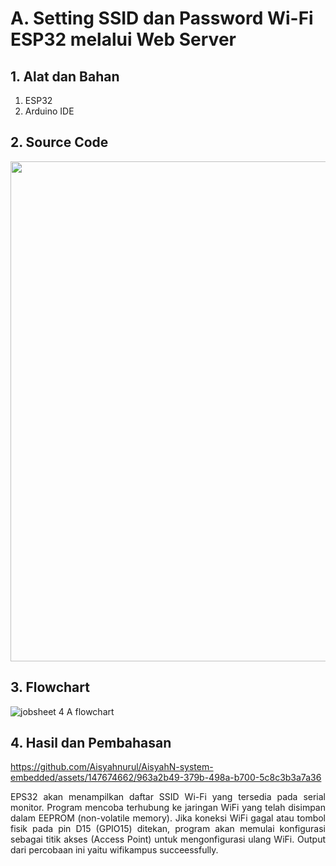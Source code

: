 # A. Setting SSID dan Password Wi-Fi ESP32 melalui Web Server

## 1. Alat dan Bahan
1) ESP32
2) Arduino IDE

## 2. Source Code

<img src="https://github.com/Aisyahnurul/AisyahN-system-embedded/assets/147674662/ea8c13bc-ceec-4e23-b6bd-782e1bcefb0c" width="800">

## 3. Flowchart
![jobsheet 4 A flowchart](https://github.com/Aisyahnurul/AisyahN-system-embedded/assets/147674662/26b1622e-6ddd-42bb-a2b7-6e63fca710a7)


## 4. Hasil dan Pembahasan
https://github.com/Aisyahnurul/AisyahN-system-embedded/assets/147674662/963a2b49-379b-498a-b700-5c8c3b3a7a36

<p align="justify">EPS32 akan menampilkan daftar SSID Wi-Fi yang tersedia pada serial monitor. Program mencoba terhubung ke jaringan WiFi yang telah disimpan dalam EEPROM (non-volatile memory). Jika koneksi WiFi gagal atau tombol fisik pada pin D15 (GPIO15) ditekan, program akan memulai konfigurasi sebagai titik akses (Access Point) untuk mengonfigurasi ulang WiFi. Output dari percobaan ini yaitu wifikampus succeessfully.

